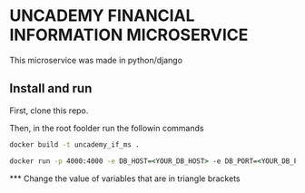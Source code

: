 # UNCADEMY FINANCIAL INFORMATION MICROSERVICE

This microservice was made in python/django


## Install and run

First, clone this repo.

Then, in the root foolder run the followin commands

```cmd
docker build -t uncademy_if_ms .
```
```cmd
docker run -p 4000:4000 -e DB_HOST=<YOUR_DB_HOST> -e DB_PORT=<YOUR_DB_PORT> -e DB_USER=<YOUR_DB_USER> -e DB_PASSWORD=<YOUR_DB_PASSWORD> -e DB_NAME=<YOUR_DB_NA,E> -e URL=0.0.0.0:4000 --name uncademy_if_ms uncademy_if_ms
```

*** Change the value of variables that are in triangle brackets
